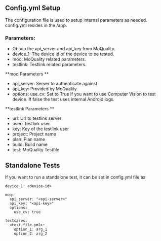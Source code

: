 ## Config.yml Setup

The configuration file is used to setup internal parameters as needed. config.yml resides in the /app.

### Parameters:
- Obtain the api_server and api_key from MoQuality.
- device_1: The device id of the device to be tested.
- moq: MoQuality related parameters.
- testlink: Testlink related parameters.

**moq Parameters
**
- api_server: Server to authenticate against
- api_key: Provided by MoQuality
- options: use_cv: Set to True if you want to use Computer Vision to test device. If false the test uses internal Android logs.

**testlink Parameters
**
- url: Url to testlink server
- user: Testlink user
- key: Key of the testlink user
- project: Project name
- plan: Plan name
- build: Build name
- test: MoQuality Testfile

## Standalone Tests
If you want to run a standalone test, it can be set in config.yml file as:
```
device_1: <device-id>

moq:
  api_server: "<api-server>"
  api_key: "<api-key>"
  options:
    use_cv: true

testcases:
  <test.file.yml>:
    option_1: arg_1
    option_2: arg_2

```